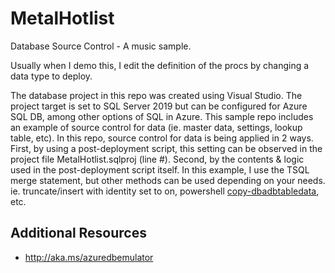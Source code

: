 # MetalHotlist
Database Source Control - A music sample.

Usually when I demo this, I edit the definition of the procs by changing a data type to deploy.

The database project in this repo was created using Visual Studio. The project target is set to SQL Server 2019 but can be configured for Azure SQL DB, among other options of SQL in Azure. This sample repo includes an example of source control for data (ie. master data, settings, lookup table, etc). In this repo, source control for data is being applied in 2 ways. First, by using a post-deployment script, this setting can be observed in the project file MetalHotlist.sqlproj (line #). Second, by the contents & logic used in the post-deployment script itself. In this example, I use the TSQL merge statement, but other methods can be used depending on your needs. ie. truncate/insert with identity set to on, powershell [copy-dbadbtabledata](http://docs.dbatools.io/Copy-DbaDbTableData), etc. 


## Additional Resources
- http://aka.ms/azuredbemulator

